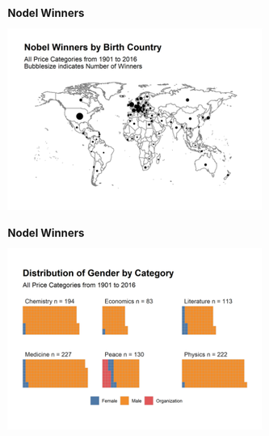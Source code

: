 Nodel Winners
------------------

![](WinnersInWorld.png)

Nodel Winners
------------------

![](CountryAndGender.png)
